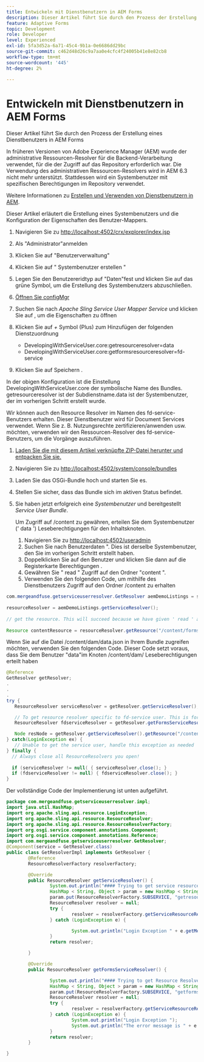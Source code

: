 ```yaml
---
title: Entwickeln mit Dienstbenutzern in AEM Forms
description: Dieser Artikel führt Sie durch den Prozess der Erstellung eines Dienstbenutzers in AEM Forms
feature: Adaptive Forms
topic: Development
role: Developer
level: Experienced
exl-id: 5fa3d52a-6a71-45c4-9b1a-0e6686dd29bc
source-git-commit: c462d48d26c9a7aa0e4cfc4f24005b41e8e82cb8
workflow-type: tm+mt
source-wordcount: '445'
ht-degree: 2%

---
```


# Entwickeln mit Dienstbenutzern in AEM Forms

Dieser Artikel führt Sie durch den Prozess der Erstellung eines Dienstbenutzers in AEM Forms

In früheren Versionen von Adobe Experience Manager (AEM) wurde der administrative Ressourcen-Resolver für die Backend-Verarbeitung verwendet, für die der Zugriff auf das Repository erforderlich war. Die Verwendung des administrativen Ressourcen-Resolvers wird in AEM 6.3 nicht mehr unterstützt. Stattdessen wird ein Systembenutzer mit spezifischen Berechtigungen im Repository verwendet.

Weitere Informationen zu [Erstellen und Verwenden von Dienstbenutzern in AEM](https://experienceleague.adobe.com/docs/experience-manager-learn/cloud-service/developing/advanced/service-users.html).

Dieser Artikel erläutert die Erstellung eines Systembenutzers und die Konfiguration der Eigenschaften des Benutzer-Mappers.

1. Navigieren Sie zu [http://localhost:4502/crx/explorer/index.jsp](http://localhost:4502/crx/explorer/index.jsp)
1. Als &quot;Administrator&quot;anmelden
1. Klicken Sie auf &quot;Benutzerverwaltung&quot;
1. Klicken Sie auf &quot; Systembenutzer erstellen &quot;
1. Legen Sie den Benutzereridtyp auf &quot;Daten&quot;fest und klicken Sie auf das grüne Symbol, um die Erstellung des Systembenutzers abzuschließen.
1. [Öffnen Sie configMgr](http://localhost:4502/system/console/configMgr)
1. Suchen Sie nach _Apache Sling Service User Mapper Service_ und klicken Sie auf , um die Eigenschaften zu öffnen
1. Klicken Sie auf *+* Symbol (Plus) zum Hinzufügen der folgenden Dienstzuordnung

   * DevelopingWithServiceUser.core:getresourceresolver=data
   * DevelopingWithServiceUser.core:getformsresourceresolver=fd-service

1. Klicken Sie auf Speichern .

In der obigen Konfiguration ist die Einstellung DevelopingWithServiceUser.core der symbolische Name des Bundles. getresourceresolver ist der Subdienstname.data ist der Systembenutzer, der im vorherigen Schritt erstellt wurde.

Wir können auch den Resource Resolver im Namen des fd-service-Benutzers erhalten. Dieser Dienstbenutzer wird für Document Services verwendet. Wenn Sie z. B. Nutzungsrechte zertifizieren/anwenden usw. möchten, verwenden wir den Ressourcen-Resolver des fd-service-Benutzers, um die Vorgänge auszuführen.

1. [Laden Sie die mit diesem Artikel verknüpfte ZIP-Datei herunter und entpacken Sie sie.](assets/developingwithserviceuser.zip)
1. Navigieren Sie zu [http://localhost:4502/system/console/bundles](http://localhost:4502/system/console/bundles)
1. Laden Sie das OSGi-Bundle hoch und starten Sie es.
1. Stellen Sie sicher, dass das Bundle sich im aktiven Status befindet.
1. Sie haben jetzt erfolgreich eine *Systembenutzer* und bereitgestellt *Service User Bundle*.

   Um Zugriff auf /content zu gewähren, erteilen Sie dem Systembenutzer (&#39; data &#39;) Leseberechtigungen für den Inhaltsknoten.

   1. Navigieren Sie zu [http://localhost:4502/useradmin](http://localhost:4502/useradmin)
   1. Suchen Sie nach Benutzerdaten &quot;. Dies ist derselbe Systembenutzer, den Sie im vorherigen Schritt erstellt haben.
   1. Doppelklicken Sie auf den Benutzer und klicken Sie dann auf die Registerkarte Berechtigungen .
   1. Gewähren Sie &quot; read &quot; Zugriff auf den Ordner &quot;content &quot;.
   1. Verwenden Sie den folgenden Code, um mithilfe des Dienstbenutzers Zugriff auf den Ordner /content zu erhalten



```java
com.mergeandfuse.getserviceuserresolver.GetResolver aemDemoListings = sling.getService(com.mergeandfuse.getserviceuserresolver.GetResolver.class);
   
resourceResolver = aemDemoListings.getServiceResolver();
   
// get the resource. This will succeed because we have given ' read ' access to the content node
   
Resource contentResource = resourceResolver.getResource("/content/forms/af/sandbox/abc.pdf");
```

Wenn Sie auf die Datei /content/dam/data.json in Ihrem Bundle zugreifen möchten, verwenden Sie den folgenden Code. Dieser Code setzt voraus, dass Sie dem Benutzer &quot;data&quot;im Knoten /content/dam/ Leseberechtigungen erteilt haben

```java
@Reference
GetResolver getResolver;
.
.
.
try {
   ResourceResolver serviceResolver = getResolver.getServiceResolver();

   // To get resource resolver specific to fd-service user. This is for Document Services
   ResourceResolver fdserviceResolver = getResolver.getFormsServiceResolver();

   Node resNode = getResolver.getServiceResolver().getResource("/content/dam/data.json").adaptTo(Node.class);
} catch(LoginException ex) {
   // Unable to get the service user, handle this exception as needed
} finally {
  // Always close all ResourceResolvers you open!
  
  if (serviceResolver != null( { serviceResolver.close(); }
  if (fdserviceResolver != null) { fdserviceResolver.close(); }
}
```

Der vollständige Code der Implementierung ist unten aufgeführt.

```java
package com.mergeandfuse.getserviceuserresolver.impl;
import java.util.HashMap;
import org.apache.sling.api.resource.LoginException;
import org.apache.sling.api.resource.ResourceResolver;
import org.apache.sling.api.resource.ResourceResolverFactory;
import org.osgi.service.component.annotations.Component;
import org.osgi.service.component.annotations.Reference;
import com.mergeandfuse.getserviceuserresolver.GetResolver;
@Component(service = GetResolver.class)
public class GetResolverImpl implements GetResolver {
        @Reference
        ResourceResolverFactory resolverFactory;

        @Override
        public ResourceResolver getServiceResolver() {
                System.out.println("#### Trying to get service resource resolver ....  in my bundle");
                HashMap < String, Object > param = new HashMap < String, Object > ();
                param.put(ResourceResolverFactory.SUBSERVICE, "getresourceresolver");
                ResourceResolver resolver = null;
                try {
                        resolver = resolverFactory.getServiceResourceResolver(param);
                } catch (LoginException e) {

                        System.out.println("Login Exception " + e.getMessage());
                }
                return resolver;

        }

        @Override
        public ResourceResolver getFormsServiceResolver() {

                System.out.println("#### Trying to get Resource Resolver for forms ....  in my bundle");
                HashMap < String, Object > param = new HashMap < String, Object > ();
                param.put(ResourceResolverFactory.SUBSERVICE, "getformsresourceresolver");
                ResourceResolver resolver = null;
                try {
                        resolver = resolverFactory.getServiceResourceResolver(param);
                } catch (LoginException e) {
                        System.out.println("Login Exception ");
                        System.out.println("The error message is " + e.getMessage());
                }
                return resolver;
        }

}
```
